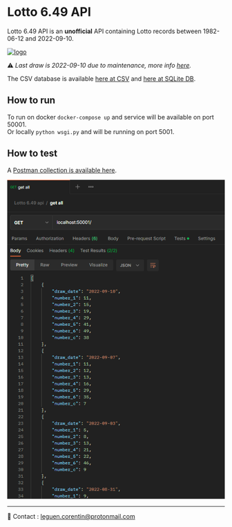 # Lotto 6.49 API

Lotto 6.49 API is an **unofficial** API containing Lotto records between 1982-06-12 and 2022-09-10.

[![logo](https://gba.lotoquebec.com/generateurbannieres/docroot/detailles/lotto-6-49/2016-01-22/images/logo-212.png)](https://loteries.lotoquebec.com/fr/loteries/lotto-6-49)

:warning: _Last draw is 2022-09-10 due to maintenance, more info [here](https://societe.lotoquebec.com/fr/medias-et-partenaires/communiques-de-presse/2022/septembre/interruption-lotto-6-49-2022-09-07)._

The CSV database is available [here at CSV](db.csv) and [here at SQLite DB](db.sqlite3).

## How to run

To run on docker `docker-compose up` and service will be available on port 50001. \
Or locally `python wsgi.py` and will be running on port 5001.

## How to test

A [Postman collection is available here](postman/Lotto%206.49%20api.postman_collection.json).

![screenshot](doc/2022-09-16%2015_47_53-Postman.png)

---

:incoming_envelope: Contact : leguen.corentin@protonmail.com